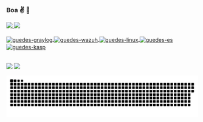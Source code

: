 ### Boa ✌️ 👋

<!--
**chewygg/chewygg** is a ✨ _special_ ✨ repository because its `README.md` (this file) appears on your GitHub profile.

Here are some ideas to get you started:

- 🔭 Hoje trabalho com cibersegurança 🔒 🛡️
- 🌱 Estudando temas como:
    🛡️ Blue Team 🛡️ (de maneira geral)
    🛡️ IR 🛡️
    🛡️ Deployment de Tecnologias de SOC 🛡️ (HA scenarios)
    🛡️ Estudando pra Comptia Security + 🛡️
    🛡️ Sempre fortalecento alguns conhecimentos base 🛡️
- 👯 Futuramente, pretendo colaborar / dar aulas numa instituição que me ajudou muito quando eu era mais novo (inclusive se quiserem contribuir - https://www.vivendadacrianca.com.br/). 
- 🤔 I’m looking for help with...
- 💬 Ask me about ...
- 📫 How to reach me: gabriel.guedes2001@gmail.com / https://www.linkedin.com/in/gguedescruz/
- ⚡ Fun fact: ...
-->

 <div>
  <a href="https://github.com/rafaballerini">
  <img height="180em" src="https://github-readme-stats.vercel.app/api?username=chewygg&show_icons=true&theme=dark&include_all_commits=true&count_private=true"/>
  <img height="180em" src="https://github-readme-stats.vercel.app/api/top-langs/?username=chewygg&layout=compact&langs_count=7&theme=dark"/>
</div>
<div style="display: inline_block"><br>
  <img align="center" alt="guedes-graylog" height="5%" width="5%" src="https://symbols.getvecta.com/stencil_82/74_graylog-icon.ffab6f6594.svg">
  <img align="center" alt="guedes-wazuh" height="5%" width="5%" src="https://avatars.githubusercontent.com/u/13752566?s=200&v=4">
  <img align="center" alt="guedes-linux" height="5%" width="5%" src="https://cdn-icons-png.flaticon.com/512/518/518713.png">
  <img align="center" alt="guedes-es" height="5%" width="5%" src="https://assets.zabbix.com/img/brands/elastic.svg">
  <img align="center" alt="guedes-kasp" height="5%" width="5%" src="https://icon-library.com/images/kaspersky-icon/kaspersky-icon-2.jpg">
</div>
<br> <br>
<div> 
  <!--- a href="https://www.youtube.com/channel/UC_-uuuZbY0AAt9CViNzvc-Q" target="_blank"><img src="https://img.shields.io/badge/YouTube-FF0000?style=for-the-badge&logo=youtube&logoColor=white" target="_blank"></a--->
 	<!---a href="https://www.twitch.tv/rafaballerinii" target="_blank"><img src="https://img.shields.io/badge/Twitch-9146FF?style=for-the-badge&logo=twitch&logoColor=white" target="_blank"></a--->
 <!---a href="https://discord.gg/pDbY76q8Qf" target="_blank"><img src="https://img.shields.io/badge/Discord-7289DA?style=for-the-badge&logo=discord&logoColor=white" target="_blank"></a---> 
  <a href = "mailto:gabriel.guedes2001@gmail.com"><img src="https://img.shields.io/badge/-Gmail-%23333?style=for-the-badge&logo=gmail&logoColor=white" target="_blank"></a>
  <a href="https://www.linkedin.com/in/gguedescruz/" target="_blank"><img src="https://img.shields.io/badge/-LinkedIn-%230077B5?style=for-the-badge&logo=linkedin&logoColor=white" target="_blank"></a> 
 
  ![Snake animation](https://github.com/chewygg/chewygg/blob/output/github-contribution-grid-snake.svg)
 
</div>
